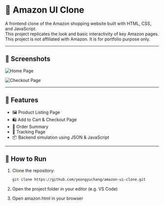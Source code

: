 # 🛒 Amazon UI Clone

A frontend clone of the Amazon shopping website built with HTML, CSS, and JavaScript.  
This project replicates the look and basic interactivity of key Amazon pages.  
This project is not affiliated with Amazon. It is for portfolio purpose only.

---

## 📸 Screenshots

![Home Page](https://github.com/user-attachments/assets/f07e219b-7c80-40b7-b58b-43a207f931e1)

![Checkout Page](https://github.com/user-attachments/assets/e3b0dc30-183c-414a-b572-b13bdce8c2f7)

---

## 🔧 Features

- 🖼️ Product Listing Page
- 🛍️ Add to Cart & Checkout Page
- 🧾 Order Summary
- 🚚 Tracking Page
- 📦 Backend simulation using JSON & JavaScript

---

## 🚀 How to Run

1. Clone the repository:
   ```bash
   git clone https://github.com/yeongyuchang/amazon-ui-clone.git

2. Open the project folder in your editor (e.g. VS Code)

3. Open amazon.html in your browser

